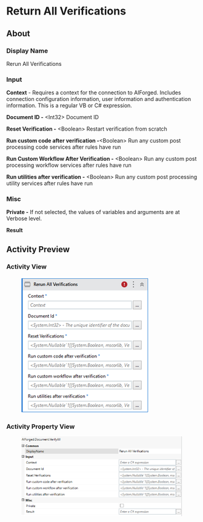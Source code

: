 # Return All Verifications

## About

### Display Name

Rerun All Verifications

### Input

**Context** - Requires a context for the connection to AIForged. Includes connection configuration information, user information and authentication information. This is a regular VB or C# expression.

**Document ID -** \<Int32> Document ID

**Reset Verification -** \<Boolean> Restart verification from scratch

**Run custom code after verification -**\<Boolean> Run any custom post processing code services after rules have run

**Run Custom Workflow After Verification -** \<Boolean> Run any custom post processing workflow services after rules have run

**Run utilities after verification -** \<Boolean> Run any custom post processing utility services after rules have run

### Misc

**Private -** If not selected, the values of variables and arguments are at Verbose level.

**Result**

## Activity Preview

### Activity View

<figure><img src="../../../.gitbook/assets/image (93) (1).png" alt=""><figcaption></figcaption></figure>

### Activity Property View

<figure><img src="../../../.gitbook/assets/image (102) (1).png" alt=""><figcaption></figcaption></figure>

